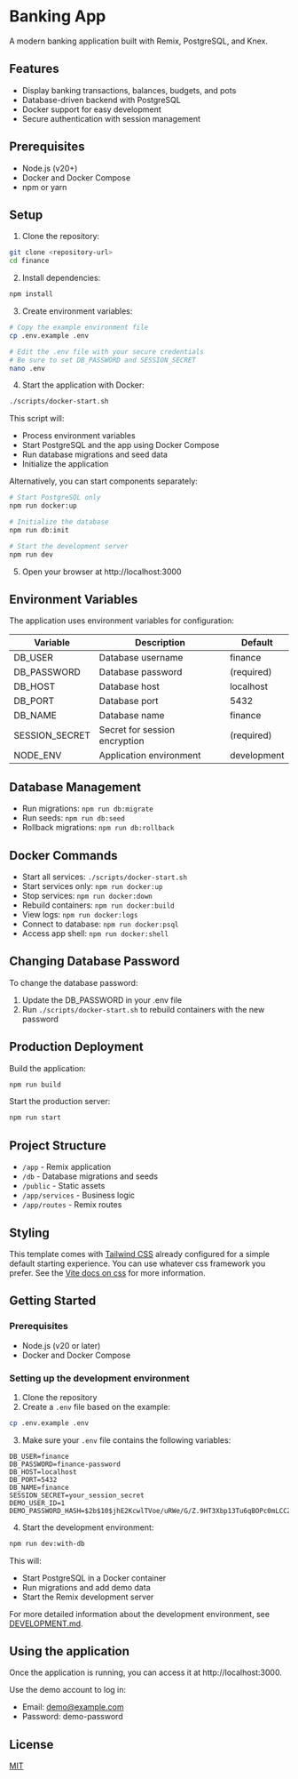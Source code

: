 # Banking App

A modern banking application built with Remix, PostgreSQL, and Knex.

## Features

- Display banking transactions, balances, budgets, and pots
- Database-driven backend with PostgreSQL
- Docker support for easy development
- Secure authentication with session management

## Prerequisites

- Node.js (v20+)
- Docker and Docker Compose
- npm or yarn

## Setup

1. Clone the repository:

```bash
git clone <repository-url>
cd finance
```

2. Install dependencies:

```bash
npm install
```

3. Create environment variables:

```bash
# Copy the example environment file
cp .env.example .env

# Edit the .env file with your secure credentials
# Be sure to set DB_PASSWORD and SESSION_SECRET
nano .env
```

4. Start the application with Docker:

```bash
./scripts/docker-start.sh
```

This script will:

- Process environment variables
- Start PostgreSQL and the app using Docker Compose
- Run database migrations and seed data
- Initialize the application

Alternatively, you can start components separately:

```bash
# Start PostgreSQL only
npm run docker:up

# Initialize the database
npm run db:init

# Start the development server
npm run dev
```

5. Open your browser at http://localhost:3000

## Environment Variables

The application uses environment variables for configuration:

| Variable       | Description                   | Default     |
| -------------- | ----------------------------- | ----------- |
| DB_USER        | Database username             | finance     |
| DB_PASSWORD    | Database password             | (required)  |
| DB_HOST        | Database host                 | localhost   |
| DB_PORT        | Database port                 | 5432        |
| DB_NAME        | Database name                 | finance     |
| SESSION_SECRET | Secret for session encryption | (required)  |
| NODE_ENV       | Application environment       | development |

## Database Management

- Run migrations: `npm run db:migrate`
- Run seeds: `npm run db:seed`
- Rollback migrations: `npm run db:rollback`

## Docker Commands

- Start all services: `./scripts/docker-start.sh`
- Start services only: `npm run docker:up`
- Stop services: `npm run docker:down`
- Rebuild containers: `npm run docker:build`
- View logs: `npm run docker:logs`
- Connect to database: `npm run docker:psql`
- Access app shell: `npm run docker:shell`

## Changing Database Password

To change the database password:

1. Update the DB_PASSWORD in your .env file
2. Run `./scripts/docker-start.sh` to rebuild containers with the new password

## Production Deployment

Build the application:

```bash
npm run build
```

Start the production server:

```bash
npm run start
```

## Project Structure

- `/app` - Remix application
- `/db` - Database migrations and seeds
- `/public` - Static assets
- `/app/services` - Business logic
- `/app/routes` - Remix routes

## Styling

This template comes with [Tailwind CSS](https://tailwindcss.com/) already configured for a simple default starting experience. You can use whatever css framework you prefer. See the [Vite docs on css](https://vitejs.dev/guide/features.html#css) for more information.

## Getting Started

### Prerequisites

- Node.js (v20 or later)
- Docker and Docker Compose

### Setting up the development environment

1. Clone the repository
2. Create a `.env` file based on the example:

```bash
cp .env.example .env
```

3. Make sure your `.env` file contains the following variables:

```
DB_USER=finance
DB_PASSWORD=finance-password
DB_HOST=localhost
DB_PORT=5432
DB_NAME=finance
SESSION_SECRET=your_session_secret
DEMO_USER_ID=1
DEMO_PASSWORD_HASH=$2b$10$jhE2KcwlTVoe/uRWe/G/Z.9HT3Xbp13Tu6qBOPc0mLCCZO6w3YcIe
```

4. Start the development environment:

```bash
npm run dev:with-db
```

This will:

- Start PostgreSQL in a Docker container
- Run migrations and add demo data
- Start the Remix development server

For more detailed information about the development environment, see [DEVELOPMENT.md](DEVELOPMENT.md).

## Using the application

Once the application is running, you can access it at http://localhost:3000.

Use the demo account to log in:

- Email: demo@example.com
- Password: demo-password

## License

[MIT](LICENSE)
